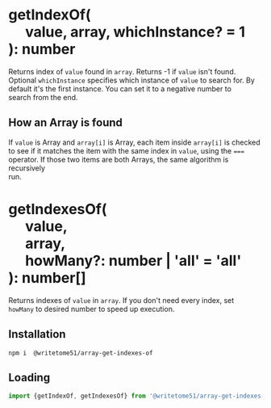 # getIndexOf(<br>&nbsp;&nbsp;&nbsp;&nbsp;&nbsp;value, array, whichInstance? = 1<br>): number

Returns index of `value` found in `array`.  Returns -1 if `value` isn't found.  
Optional `whichInstance` specifies which instance of `value` to search for.  By  
default it's the first instance.  You can set it to a negative number to  
search from the end.  

## How an Array is found
If `value` is Array and `array[i]` is Array, each item inside `array[i]` is checked  
to see if it matches the item with the same index in `value`, using the `===`  
operator.  If those two items are both Arrays, the same algorithm is recursively  
run.


# getIndexesOf(<br>&nbsp;&nbsp;&nbsp;&nbsp;&nbsp;value,<br>&nbsp;&nbsp;&nbsp;&nbsp;&nbsp;array,<br>&nbsp;&nbsp;&nbsp;&nbsp;&nbsp;howMany?: number | 'all' = 'all'<br>): number[]

Returns indexes of `value` in `array`.  If you don't need every index, set  
`howMany` to desired number to speed up execution.


## Installation
`npm i  @writetome51/array-get-indexes-of`


## Loading
```js
import {getIndexOf, getIndexesOf} from '@writetome51/array-get-indexes-of-of'
```
